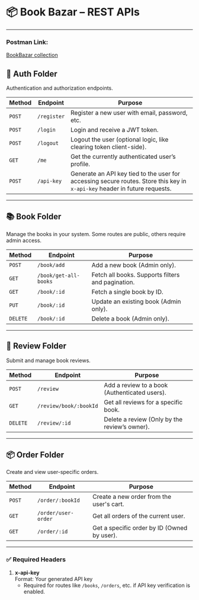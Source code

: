 # 📦 Book Bazar – REST APIs

---
### Postman Link:
[BookBazar collection](https://www.postman.com/mdsaleh24/workspace/mohammed-saleh-masterji-assignment/collection/31971271-a4f31640-90b3-4fe6-975b-dee6dc695ab8?action=share&creator=31971271)

## 🔐 Auth Folder
Authentication and authorization endpoints.

| Method | Endpoint      | Purpose |
|--------|---------------|---------|
| `POST` | `/register`   | Register a new user with email, password, etc. |
| `POST` | `/login`      | Login and receive a JWT token. |
| `POST` | `/logout`     | Logout the user (optional logic, like clearing token client-side). |
| `GET`  | `/me`         | Get the currently authenticated user’s profile. |
| `POST` | `/api-key`    | Generate an API key tied to the user for accessing secure routes. Store this key in `x-api-key` header in future requests. |

---

## 📚 Book Folder  
Manage the books in your system. Some routes are public, others require admin access.

| Method | Endpoint         | Purpose |
|--------|------------------|---------|
| `POST` | `/book/add`         | Add a new book (Admin only). |
| `GET`  | `/book/get-all-books`         | Fetch all books. Supports filters and pagination. |
| `GET`  | `/book/:id`     | Fetch a single book by ID. |
| `PUT`  | `/book/:id`     | Update an existing book (Admin only). |
| `DELETE` | `/book/:id`   | Delete a book (Admin only). |

---

## 📝 Review Folder  
Submit and manage book reviews.

| Method | Endpoint                    | Purpose |
|--------|-----------------------------|---------|
| `POST` | `/review`                  | Add a review to a book (Authenticated users). |
| `GET`  | `/review/book/:bookId`     | Get all reviews for a specific book. |
| `DELETE` | `/review/:id`            | Delete a review (Only by the review’s owner). |

---

## 📦 Order Folder  
Create and view user-specific orders.

| Method | Endpoint                | Purpose |
|--------|-------------------------|---------|
| `POST` | `/order/:bookId`               | Create a new order from the user's cart. |
| `GET`  | `/order/user-order`               | Get all orders of the current user. |
| `GET`  | `/order/:id`      | Get a specific order by ID (Owned by user). |

---

### ✅ Required Headers
1. **x-api-key**  
   Format: Your generated API key  
   - Required for routes like `/books`, `/orders`, etc. if API key verification is enabled.
